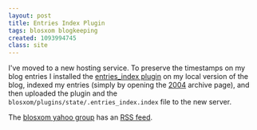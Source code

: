 ```yaml
---
layout: post
title: Entries Index Plugin
tags: blosxom blogkeeping
created: 1093994745
class: site
---
```

 I've moved to a new hosting service.  To preserve the timestamps on my blog entries I installed the [entries_index plugin](http://www.blosxom.com/plugins/indexing/entries_index.htm) on my local version of the blog, indexed my entries (simply by opening the [2004](/blog/blosxom.cgi/2004) archive page), and then uploaded the plugin and the  `blosxom/plugins/state/.entries_index.index` file to the new server.

The [blosxom yahoo group](http://groups.yahoo.com/group/blosxom/) has an [RSS feed](http://rss.groups.yahoo.com/group/blosxom/rss).
